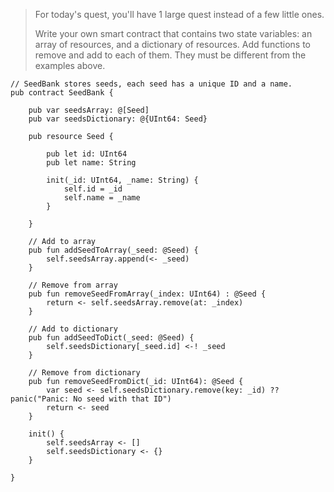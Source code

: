 > For today's quest, you'll have 1 large quest instead of a few little ones.
> 
> Write your own smart contract that contains two state variables: an array of resources, and a dictionary of resources. Add functions to remove and add to each of them. They must be different from the examples above.

    // SeedBank stores seeds, each seed has a unique ID and a name.
    pub contract SeedBank {

        pub var seedsArray: @[Seed]
        pub var seedsDictionary: @{UInt64: Seed}

        pub resource Seed {

            pub let id: UInt64
            pub let name: String

            init(_id: UInt64, _name: String) {
                self.id = _id
                self.name = _name
            }

        }

        // Add to array
        pub fun addSeedToArray(_seed: @Seed) {
            self.seedsArray.append(<- _seed)
        }

        // Remove from array
        pub fun removeSeedFromArray(_index: UInt64) : @Seed {
            return <- self.seedsArray.remove(at: _index)
        }

        // Add to dictionary
        pub fun addSeedToDict(_seed: @Seed) {
            self.seedsDictionary[_seed.id] <-! _seed 
        }

        // Remove from dictionary
        pub fun removeSeedFromDict(_id: UInt64): @Seed {
            var seed <- self.seedsDictionary.remove(key: _id) ?? panic("Panic: No seed with that ID")
            return <- seed
        }

        init() {
            self.seedsArray <- []
            self.seedsDictionary <- {}
        }

    }
